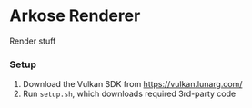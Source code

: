 # Arkose Renderer

Render stuff

### Setup

 1. Download the Vulkan SDK from https://vulkan.lunarg.com/
 2. Run ```setup.sh```, which downloads required 3rd-party code
